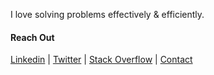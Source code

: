 I love solving problems effectively & efficiently.

#### Reach Out

[Linkedin](https://linkedin.com/in/wasi0013) | [Twitter](https://twitter.com/wasi0013) | [Stack Overflow](https://stackoverflow.com/cv/wasi0013) | [Contact](https://wasi0013.com/contact)
